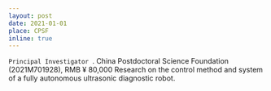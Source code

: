 ```yaml
---
layout: post
date: 2021-01-01
place: CPSF
inline: true
---
```


`Principal Investigator	`.
China Postdoctoral Science Foundation (2021M701928), RMB ¥ 80,000
 Research on the control method and system of a fully autonomous ultrasonic diagnostic robot.
